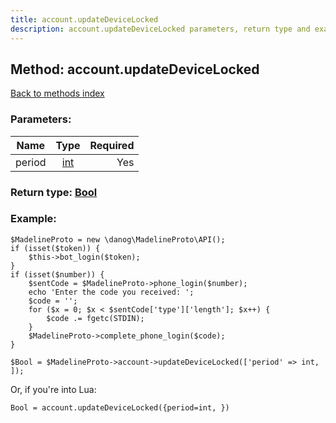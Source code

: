 ```yaml
---
title: account.updateDeviceLocked
description: account.updateDeviceLocked parameters, return type and example
---
```

## Method: account.updateDeviceLocked  
[Back to methods index](index.md)


### Parameters:

| Name     |    Type       | Required |
|----------|:-------------:|---------:|
|period|[int](../types/int.md) | Yes|


### Return type: [Bool](../types/Bool.md)

### Example:


```
$MadelineProto = new \danog\MadelineProto\API();
if (isset($token)) {
    $this->bot_login($token);
}
if (isset($number)) {
    $sentCode = $MadelineProto->phone_login($number);
    echo 'Enter the code you received: ';
    $code = '';
    for ($x = 0; $x < $sentCode['type']['length']; $x++) {
        $code .= fgetc(STDIN);
    }
    $MadelineProto->complete_phone_login($code);
}

$Bool = $MadelineProto->account->updateDeviceLocked(['period' => int, ]);
```

Or, if you're into Lua:

```
Bool = account.updateDeviceLocked({period=int, })
```

